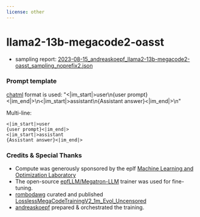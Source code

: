 ```yaml
---
license: other
---
```

# llama2-13b-megacode2-oasst

- sampling report: [2023-08-15_andreaskoepf_llama2-13b-megacode2-oasst_sampling_noprefix2.json](https://open-assistant.github.io/oasst-model-eval/?f=https%3A%2F%2Fraw.githubusercontent.com%2FOpen-Assistant%2Foasst-model-eval%2Fmain%2Fsampling_reports%2Foasst-sft%2F2023-08-15_andreaskoepf_llama2-13b-megacode2-oasst_sampling_noprefix2.json)

### Prompt template

[chatml](https://github.com/openai/openai-python/blob/main/chatml.md) format is used:
"<|im_start|>user\n{user prompt}<|im_end|>\n<|im_start|>assistant\n{Assistant answer}<|im_end|>\n" 

Multi-line:

```
<|im_start|>user
{user prompt}<|im_end|>
<|im_start|>assistant
{Assistant answer}<|im_end|>
```

### Credits & Special Thanks

- Compute was generously sponsored by the eplf [Machine Learning and Optimization Laboratory](https://www.epfl.ch/labs/mlo/)
- The open-source [epfLLM/Megatron-LLM](https://github.com/epfLLM/Megatron-LLM) trainer was used for fine-tuning.
- [rombodawg](https://huggingface.co/rombodawg) curated and published [LosslessMegaCodeTrainingV2_1m_Evol_Uncensored](https://huggingface.co/datasets/rombodawg/LosslessMegaCodeTrainingV2_1m_Evol_Uncensored)
- [andreaskoepf](https://github.com/andreaskoepf/) prepared & orchestrated the training.
